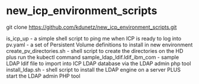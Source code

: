 # new_icp_environment_scripts

git clone https://github.com/kdunetz/new_icp_environment_scripts.git

is_icp_up - a simple shell script to ping me when ICP is ready to log into
pv.yaml - a set of Persistent Volume definitions to install in new environment
create_pv_directories.sh - shell script to create the directories on the HD plus run the kubectl command
sample_ldap_ldif.ldif_ibm_com - sample LDAP ldif file to import into ICP LDAP database via the LDAP admin php tool
install_ldap.sh - shell script to install the LDAP engine on a server PLUS start the LDAP admin PHP tool
